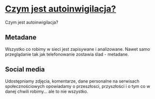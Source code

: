 # [Czym jest autoinwigilacja?](https://www.autoinwigilacja.pl/)
Czym jest autoinwigilacja?

## Metadane
Wszystko co robimy w sieci jest zapisywane i analizowane.
Nawet samo przeglądanie tak jak telefonowanie zostawia ślad - metadane.


## Social media
Udostępniamy zdjęcia, komentarze, dane personalne na serwisach społecznościowych
opowiadamy o przeszłosci, przyszłości i o tym co w danej chwili robimy... ale to nie wszystko.

